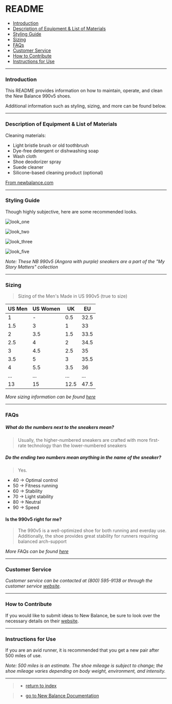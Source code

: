 # README

- [Introduction](#introduction)
- [Description of Equipment & List of Materials](#description-of-equipment-&-list-of-materials)
- [Styling Guide](#styling-guide)
- [Sizing](#sizing)
- [FAQs](#faqs)
- [Customer Service](#customer-service)
- [How to Contribute](#how-to-contribute)
- [Instructions for Use](#instructions-for-use)

---

### Introduction

This README provides information on how to maintain, operate, and clean the New Balance 990v5 shoes. 

Additional information such as styling, sizing, and more can be found below. 

---

### Description of Equipment & List of Materials

Cleaning materials:
- Light bristle brush or old toothbrush
- Dye-free detergent or dishwashing soap
- Wash cloth
- Shoe deodorizer spray
- Suede cleaner
- Silicone-based cleaning product (optional)

[From newbalance.com](https://support.newbalance.com/s/article/212728918-Wear-Questions-How-Should-I-Clean-My-New-Balance-Shoes)

---

### Styling Guide

Though highly subjective, here are some recommended looks. 

![look_one](https://sneakers-magazine.com/wp-content/uploads/2019/05/new-balance-990v5-boston-title.jpg)

![look_two](https://sneakernews.com/wp-content/uploads/2019/04/new-balance-m990gl5-grey-4.jpg)

![look_three](https://www.newbalance.com/dw/image/v2/AAGI_PRD/on/demandware.static/-/Library-Sites-NBUS-NBCA/default/dwa9f80350/images/page-designer/2020/july/11070_Component_E_image_1.jpg?sw=683&sfrm=jpg)

![look_five](https://sixfiguresneakerhead.com/media/New-Balance-990V5-574-My-Story-Matters-Jaden-Smith.jpg) 

*Note: These NB 990v5 (Angora with purple) sneakers are a part of the "My Story Matters" collection*

---

### Sizing

> Sizing of the Men's Made in US 990v5 (true to size)

 |  US Men   |  US Women  |   UK    |   EU   |
 | --------- | ---------- | ------- | ------ |
 |     1     |     -      |   0.5   |  32.5  |
 |    1.5    |     3      |    1    |   33   |
 |     2     |    3.5     |   1.5   |  33.5  |
 |    2.5    |     4      |    2    |  34.5  |
 |     3     |    4.5     |   2.5   |   35   |
 |    3.5    |     5      |    3    |  35.5  |
 |     4     |    5.5     |   3.5   |   36   |
 |    ...    |    ...     |   ...   |   ...  |
 |     13    |     15     |   12.5  |  47.5  |

 *More sizing information can be found [here](https://www.newbalance.com/size-guide.html)*

---

### FAQs

##### What do the numbers next to the sneakers mean?

> Usually, the higher-numbered sneakers are crafted with more first-rate technology than the lower-numbered sneakers

##### Do the ending two numbers mean anything in the name of the sneaker?

> Yes.
 - 40 -> Optimal control
 - 50 -> Fitness running
 - 60 -> Stability
 - 70 -> Light stability 
 - 80 -> Neutral 
 - 90 -> Speed

 #### Is the 990v5 right for me?

 > The 990v5 is a well-optimized shoe for both running and everday use. Additionally, the shoe provides great stability for runners requiring balanced arch-support

 *More FAQs can be found [here](https://support.newbalance.com/s/)*

---

### Customer Service

*Customer service can be contacted at (800) 595-9138 or through the customer service [website](https://www.newbalance.com/customerservice/).* 

---

### How to Contribute

If you would like to submit ideas to New Balance, be sure to look over the necessary details on their [website](https://www.newbalance.com/exp-idea-submission.html).

---

### Instructions for Use

If you are an avid runner, it is recommended that you get a new pair after 500 miles of use. 

*Note: 500 miles is an estimate. The shoe mileage is subject to change; the shoe mileage varies depending on body weight, environment, and intensity.*

---

> - [return to index](https://juliogn.github.io/index.html)


> - [go to New Balance Documentation](https://juliogn.github.io/newbalance.html)

